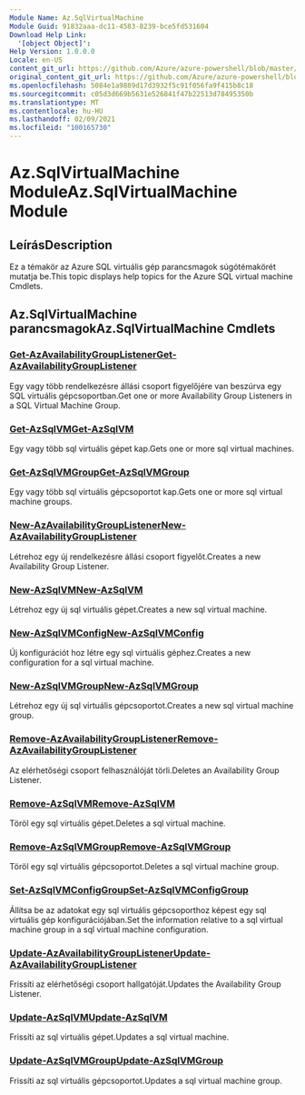 ```yaml
---
Module Name: Az.SqlVirtualMachine
Module Guid: 91832aaa-dc11-4583-8239-bce5fd531604
Download Help Link:
  '[object Object]': 
Help Version: 1.0.0.0
Locale: en-US
content_git_url: https://github.com/Azure/azure-powershell/blob/master/src/SqlVirtualMachine/SqlVirtualMachine/help/Az.SqlVirtualMachine.md
original_content_git_url: https://github.com/Azure/azure-powershell/blob/master/src/SqlVirtualMachine/SqlVirtualMachine/help/Az.SqlVirtualMachine.md
ms.openlocfilehash: 5084e1a9889d17d3932f5c91f056fa9f415b8c18
ms.sourcegitcommit: c05d3d669b5631e526841f47b22513d78495350b
ms.translationtype: MT
ms.contentlocale: hu-HU
ms.lasthandoff: 02/09/2021
ms.locfileid: "100165730"
---
```

# <span data-ttu-id="85bff-101">Az.SqlVirtualMachine Module</span><span class="sxs-lookup"><span data-stu-id="85bff-101">Az.SqlVirtualMachine Module</span></span>
## <span data-ttu-id="85bff-102">Leírás</span><span class="sxs-lookup"><span data-stu-id="85bff-102">Description</span></span>
<span data-ttu-id="85bff-103">Ez a témakör az Azure SQL virtuális gép parancsmagok súgótémakörét mutatja be.</span><span class="sxs-lookup"><span data-stu-id="85bff-103">This topic displays help topics for the Azure SQL virtual machine Cmdlets.</span></span>

## <span data-ttu-id="85bff-104">Az.SqlVirtualMachine parancsmagok</span><span class="sxs-lookup"><span data-stu-id="85bff-104">Az.SqlVirtualMachine Cmdlets</span></span>
### [<span data-ttu-id="85bff-105">Get-AzAvailabilityGroupListener</span><span class="sxs-lookup"><span data-stu-id="85bff-105">Get-AzAvailabilityGroupListener</span></span>](Get-AzAvailabilityGroupListener.md)
<span data-ttu-id="85bff-106">Egy vagy több rendelkezésre állási csoport figyelőjére van beszúrva egy SQL virtuális gépcsoportban.</span><span class="sxs-lookup"><span data-stu-id="85bff-106">Get one or more Availability Group Listeners in a SQL Virtual Machine Group.</span></span>

### [<span data-ttu-id="85bff-107">Get-AzSqlVM</span><span class="sxs-lookup"><span data-stu-id="85bff-107">Get-AzSqlVM</span></span>](Get-AzSqlVM.md)
<span data-ttu-id="85bff-108">Egy vagy több sql virtuális gépet kap.</span><span class="sxs-lookup"><span data-stu-id="85bff-108">Gets one or more sql virtual machines.</span></span>

### [<span data-ttu-id="85bff-109">Get-AzSqlVMGroup</span><span class="sxs-lookup"><span data-stu-id="85bff-109">Get-AzSqlVMGroup</span></span>](Get-AzSqlVMGroup.md)
<span data-ttu-id="85bff-110">Egy vagy több sql virtuális gépcsoportot kap.</span><span class="sxs-lookup"><span data-stu-id="85bff-110">Gets one or more sql virtual machine groups.</span></span>

### [<span data-ttu-id="85bff-111">New-AzAvailabilityGroupListener</span><span class="sxs-lookup"><span data-stu-id="85bff-111">New-AzAvailabilityGroupListener</span></span>](New-AzAvailabilityGroupListener.md)
<span data-ttu-id="85bff-112">Létrehoz egy új rendelkezésre állási csoport figyelőt.</span><span class="sxs-lookup"><span data-stu-id="85bff-112">Creates a new Availability Group Listener.</span></span>

### [<span data-ttu-id="85bff-113">New-AzSqlVM</span><span class="sxs-lookup"><span data-stu-id="85bff-113">New-AzSqlVM</span></span>](New-AzSqlVM.md)
<span data-ttu-id="85bff-114">Létrehoz egy új sql virtuális gépet.</span><span class="sxs-lookup"><span data-stu-id="85bff-114">Creates a new sql virtual machine.</span></span>

### [<span data-ttu-id="85bff-115">New-AzSqlVMConfig</span><span class="sxs-lookup"><span data-stu-id="85bff-115">New-AzSqlVMConfig</span></span>](New-AzSqlVMConfig.md)
<span data-ttu-id="85bff-116">Új konfigurációt hoz létre egy sql virtuális géphez.</span><span class="sxs-lookup"><span data-stu-id="85bff-116">Creates a new configuration for a sql virtual machine.</span></span>

### [<span data-ttu-id="85bff-117">New-AzSqlVMGroup</span><span class="sxs-lookup"><span data-stu-id="85bff-117">New-AzSqlVMGroup</span></span>](New-AzSqlVMGroup.md)
<span data-ttu-id="85bff-118">Létrehoz egy új sql virtuális gépcsoportot.</span><span class="sxs-lookup"><span data-stu-id="85bff-118">Creates a new sql virtual machine group.</span></span>

### [<span data-ttu-id="85bff-119">Remove-AzAvailabilityGroupListener</span><span class="sxs-lookup"><span data-stu-id="85bff-119">Remove-AzAvailabilityGroupListener</span></span>](Remove-AzAvailabilityGroupListener.md)
<span data-ttu-id="85bff-120">Az elérhetőségi csoport felhasználóját törli.</span><span class="sxs-lookup"><span data-stu-id="85bff-120">Deletes an Availability Group Listener.</span></span>

### [<span data-ttu-id="85bff-121">Remove-AzSqlVM</span><span class="sxs-lookup"><span data-stu-id="85bff-121">Remove-AzSqlVM</span></span>](Remove-AzSqlVM.md)
<span data-ttu-id="85bff-122">Töröl egy sql virtuális gépet.</span><span class="sxs-lookup"><span data-stu-id="85bff-122">Deletes a sql virtual machine.</span></span>

### [<span data-ttu-id="85bff-123">Remove-AzSqlVMGroup</span><span class="sxs-lookup"><span data-stu-id="85bff-123">Remove-AzSqlVMGroup</span></span>](Remove-AzSqlVMGroup.md)
<span data-ttu-id="85bff-124">Töröl egy sql virtuális gépcsoportot.</span><span class="sxs-lookup"><span data-stu-id="85bff-124">Deletes a sql virtual machine group.</span></span>

### [<span data-ttu-id="85bff-125">Set-AzSqlVMConfigGroup</span><span class="sxs-lookup"><span data-stu-id="85bff-125">Set-AzSqlVMConfigGroup</span></span>](Set-AzSqlVMConfigGroup.md)
<span data-ttu-id="85bff-126">Állítsa be az adatokat egy sql virtuális gépcsoporthoz képest egy sql virtuális gép konfigurációjában.</span><span class="sxs-lookup"><span data-stu-id="85bff-126">Set the information relative to a sql virtual machine group in a sql virtual machine configuration.</span></span>

### [<span data-ttu-id="85bff-127">Update-AzAvailabilityGroupListener</span><span class="sxs-lookup"><span data-stu-id="85bff-127">Update-AzAvailabilityGroupListener</span></span>](Update-AzAvailabilityGroupListener.md)
<span data-ttu-id="85bff-128">Frissíti az elérhetőségi csoport hallgatóját.</span><span class="sxs-lookup"><span data-stu-id="85bff-128">Updates the Availability Group Listener.</span></span>

### [<span data-ttu-id="85bff-129">Update-AzSqlVM</span><span class="sxs-lookup"><span data-stu-id="85bff-129">Update-AzSqlVM</span></span>](Update-AzSqlVM.md)
<span data-ttu-id="85bff-130">Frissíti az sql virtuális gépet.</span><span class="sxs-lookup"><span data-stu-id="85bff-130">Updates a sql virtual machine.</span></span>

### [<span data-ttu-id="85bff-131">Update-AzSqlVMGroup</span><span class="sxs-lookup"><span data-stu-id="85bff-131">Update-AzSqlVMGroup</span></span>](Update-AzSqlVMGroup.md)
<span data-ttu-id="85bff-132">Frissíti az sql virtuális gépcsoportot.</span><span class="sxs-lookup"><span data-stu-id="85bff-132">Updates a sql virtual machine group.</span></span>

